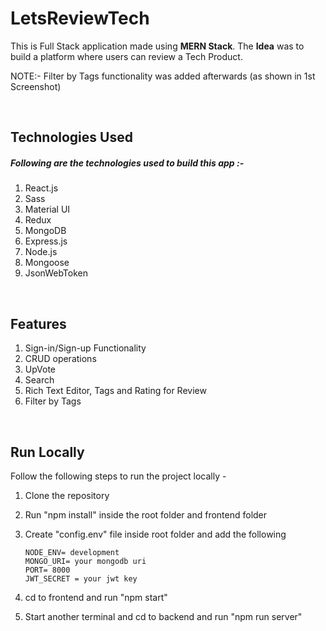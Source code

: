 
# LetsReviewTech

This is Full Stack  application made using **MERN Stack**. The **Idea** was to build a platform where users can review a Tech Product.

NOTE:- Filter by Tags functionality was added afterwards (as shown in 1st Screenshot)

<br/>


## Technologies Used

##### Following are the technologies used to build this app :-
    
1. React.js
2. Sass
3. Material UI 
4. Redux 
5. MongoDB
6. Express.js
7. Node.js
8. Mongoose
9. JsonWebToken

<br/>


## Features

1. Sign-in/Sign-up Functionality
2. CRUD operations
3. UpVote 
4. Search
5. Rich Text Editor, Tags and Rating for Review 
6. Filter by Tags

<br/>

## Run Locally

Follow the following steps to run the project locally -

1. Clone the repository
2. Run "npm install" inside the root folder and frontend folder
3. Create "config.env" file inside root  folder and add  the following
    ```
    NODE_ENV= development
    MONGO_URI= your mongodb uri
    PORT= 8000
    JWT_SECRET = your jwt key
    ```

5. cd to frontend and run "npm start"
6. Start another terminal and cd to backend and run "npm run server"


<br/>




